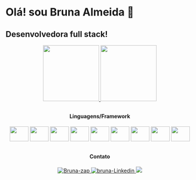   # Olá! sou Bruna Almeida 🥰
## Desenvolvedora full stack!

<div align="center" style="display: inline_block">
<a href="https://github.com/bruna270498">
   <img height="150em" src="https://github-readme-stats-eight-theta.vercel.app/api?username=bruna270498&cons=true&theme=dracula&include_all_commits=true&count_private=true"/>
</a>

<a href="https://github.com/bruna270498">
     <img height="150em" src="https://github-readme-stats-eight-theta.vercel.app/api/top-langs/?username=bruna270498&layout=compact&langs_count=8&theme=dracula"/>

</a>
</div>




##

 <h4 align="center">Linguagens/Framework</h4>
 
<div align="center" style="display: inline_block" >
  <img height="40" width="50" src="https://user-images.githubusercontent.com/74669052/211087011-aeaceb87-67f7-4978-a428-769ed7af68c5.svg" />
 <img height="40" width="50"  src="https://user-images.githubusercontent.com/74669052/211086619-13222ff8-bbd0-451e-9d66-73ba3cc28e3b.svg" />
 <img height="40" width="50" src="https://user-images.githubusercontent.com/74669052/211088723-2ff553ca-a80f-4beb-8f05-1413d8a57807.svg" />
 <img height="40" width="50" src="https://user-images.githubusercontent.com/74669052/211087772-448ba331-0d6b-4e26-a6ec-be37fec3332f.svg" />
 <img height="40" width="50" src="https://user-images.githubusercontent.com/74669052/211087975-24a37e4c-1cdf-40ff-9cfd-8f9f9b3a2132.svg" />
 <img height="40" width="50" src="https://user-images.githubusercontent.com/74669052/211089039-1f397136-06da-4828-b603-d879393d183e.svg" />
 <img height="40" width="50" src="https://user-images.githubusercontent.com/74669052/211087562-2326bd42-e98b-496c-9234-ec68b17ce7c5.svg" />
 <img height="40" width="50" src="https://user-images.githubusercontent.com/74669052/211088206-0c4a5ccc-58c3-4add-8fb4-41fa12bbfaf6.svg" />
 <img height="40" width="50" src="[https://user-images.githubusercontent.com/74669052/211088206-0c4a5ccc-58c3-4add-8fb4-41fa12bbfaf6.svg](https://www.google.com/imgres?imgurl=https%3A%2F%2Fraw.githubusercontent.com%2Fdocker-library%2Fdocs%2Fc350af05d3fac7b5c3f6327ac82fe4d990d8729c%2Fdocker%2Flogo.png&tbnid=QG8P0B-80rGDsM&vet=12ahUKEwjQsoiZ67X-AhVhBrkGHXpuDCgQMygAegUIARC-AQ..i&imgrefurl=https%3A%2F%2Fhub.docker.com%2F_%2Fdocker&docid=TmSinhVGFw3vsM&w=271&h=242&q=img%20docker&ved=2ahUKEwjQsoiZ67X-AhVhBrkGHXpuDCgQMygAegUIARC-AQ)" />

</div>

##

<div align="center" style="display: inline_block" >
   <h4 align="center"> Contato </h4>
  <a href="https://wa.me/5575983745556">
    <img src="https://img.shields.io/badge/WhatsApp-25D366?style=for-the-badge&logo=whatsapp&logoColor=white" alt="Bruna-zap" />
  </a>
  <a href="https://www.linkedin.com/in/bruna-almeida-soares/" >
    <img src="https://img.shields.io/badge/LinkedIn-0077B5?style=for-the-badge&logo=linkedin&logoColor=white" alt="bruna-Linkedin" />
  </a>
  <a href="mailto:brunaalmeida075@gmail.com" />
    <img src="https://img.shields.io/badge/Gmail-D14836?style=for-the-badge&logo=gmail&logoColor=white" />
  </a>
</div>







